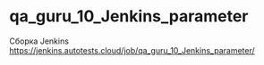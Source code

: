 # qa_guru_10_Jenkins_parameter
Сборка Jenkins https://jenkins.autotests.cloud/job/qa_guru_10_Jenkins_parameter/
